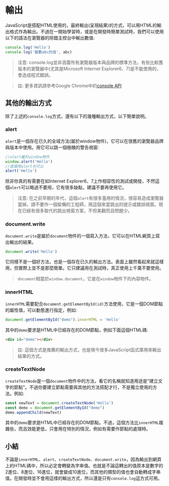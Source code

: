 # 輸出

JavaScript是搭配HTML使用的，最終輸出(呈現結果)的方式，可以用HTML的輸出格式作為輸出。不過在一開始學習時，或是在開發時簡單測試時，我們可以使用以下的語法在瀏覽器的除錯主控台中輸出數值:

```js
console.log('Hello')
console.log('變數abc的值', abc)
```

> 注意: console.log並非涵蓋所有瀏覽器版本與品牌的標準方法，有些比較舊版本的瀏覽器中(尤其是Microsoft Internet Explorer6、7)是不能使用的，會造成程式錯誤。

> 註: 更多資訊請參考Google Chrome中的[console API](https://developer.chrome.com/devtools/docs/console-api#consolelogobject-object)

## 其他的輸出方式

除了上述的`console.log`方式，還有以下的幾種輸出方式，以下簡單說明。

### alert

`alert`是一個存在已久的全域方法(屬於window物件)，它可以在很舊的瀏覽器品牌與版本中使用。用它可以跳一個極醜的警告視窗:

```js
//alert屬於window物件
window.alert('Hello')
//直接用alert也可以
alert('Hello')
```

除非你真的有需要在如Internet Explorer6、7上作相容性的測試或開發，不然這個`alert`可以略過不要用，它有很多缺點，建議不要再使用它。

> 注意: 在之前早期的年代，這個`alert`有很多濫用的情況，很容易造成瀏覽器當掉。請不要作一個偷懶的工程師，用這個來當跳出的提示或錯誤視窗。現在已經有很多取代的跳出視窗方案，不但美觀而且問題少。

### document.write

`document.write`是屬於`document`物件的一個寫入方法，它可以在HTML網頁上寫出輸出的結果。

```js
document.write('Hello')
```

它同樣不是一個好方法，也是一個存在已久的輸出方法。表面上雖然看起來就這樣用，但實際上並不是那麼簡單。它只建議用在測試時，真正使用上千萬不要使用。

> `document`相當於`window.document`，它是在`window`物件下的內容物件。

### innerHTML

`innerHTML`需要配合`document.getElementById(id)`方法使用，它是一個DOM節點的屬性值，可以動態進行指定，例如:

```js
document.getElementById("demo").innerHTML = 'Hello'
```

其中的`demo`要求是HTML中已經存在的DOM節點，例如下面這個HTML碼:

```html
<div id="demo"></div>
```

> 註: 這個方式是推薦的輸出方式，也是現今很多JavaScript函式庫用來輸出結果的方式。

### createTextNode

`createTextNode`是一個`document`物件中的方法，看它的名稱就知道用途是"建立文字的節點"。不過你要建立節點需要與其他的方法搭配才行，不是獨立使用的方法。例如:

```js
const newText = document.createTextNode('Hello')
const demo = document.getElementById("demo")
demo.appendChild(newText)
```

其中的`demo`要求是HTML中已經存在的DOM節點。不過，這個方法比`innerHTML`複雜些，而且效能更低，只會用在特別的情況，例如有需要作節點的處理時。

## 小結

不論是`innerHTML`、`alert`、`createTextNode`、`document.write`，因為輸出到網頁上的HTML碼中，所以必定會轉變為字串值。也就是不論這轉出的值原本是數字的2進位、8進位、16進位，就會變成10進位，而其他的類型的值也會自動轉成字串值。在開發時並不會用這樣的輸出方式，所以還是只有`console.log`這方式可用。
